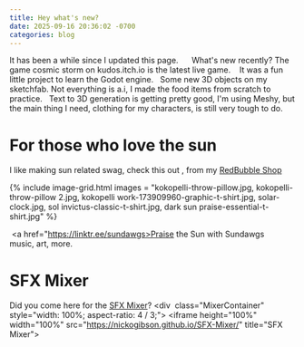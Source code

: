 ```yaml
---
title: Hey what's new?
date: 2025-09-16 20:36:02 -0700
categories: blog
---
```

It has been a while since I updated this page.  
  
What's new recently? The game cosmic storm on kudos.itch.io is the latest live game.   
It was a fun little project to learn the Godot engine.  
Some new 3D objects on my sketchfab. Not everything is a.i, I made the food items from scratch to practice.  
Text to 3D generation is getting pretty good, I'm using Meshy, but the main thing I need, clothing for my characters, is still very tough to do.  
 
# For those who love the sun
I like making sun related swag, check this out , from my <a href="https://www.redbubble.com/people/NickoGibson/shop">RedBubble Shop</a>   

{% include image-grid.html images = 
  "kokopelli-throw-pillow.jpg,
  kokopelli-throw-pillow 2.jpg,
  kokopelli work-173909960-graphic-t-shirt.jpg,
  solar-clock.jpg,
  sol invictus-classic-t-shirt.jpg,
  dark sun praise-essential-t-shirt.jpg"
%}

 <a href="https://linktr.ee/sundawgs>Praise the Sun with Sundawgs</a>  
music, art, more.    

# SFX Mixer
Did you come here for the <a href="https://nickogibson.github.io/SFX-Mixer/">SFX Mixer</a>?
<div 
	class="MixerContainer" 
	style="width: 100%; aspect-ratio: 4 / 3;">
	<iframe height="100%"  width="100%" src="https://nickogibson.github.io/SFX-Mixer/" title="SFX Mixer"></iframe>
</div>